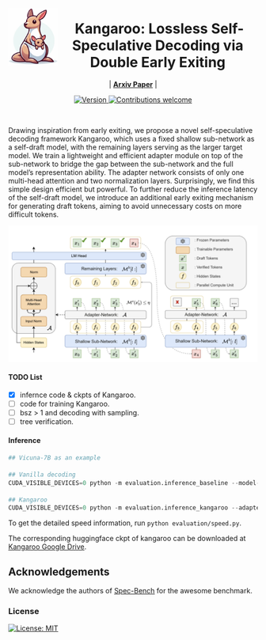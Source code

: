 <img src="imgs/logo.png" alt="Kangaroo" width="100" align="left"><div align="center"><h1>&nbsp;Kangaroo: Lossless Self-Speculative Decoding via Double Early Exiting</h1></div>

<p align="center">
| <a href="https://arxiv.org/abs/2404.18911"><b>Arxiv Paper</b></a> |
</p>


<p align="center">
  <a href="">
    <img src="https://img.shields.io/badge/Version-v0.0.0-orange.svg" alt="Version">
  </a>
  <a href="https://github.com/SafeAILab/EAGLE/pulls">
    <img src="https://img.shields.io/badge/Contributions-welcome-brightgreen.svg?style=flat" alt="Contributions welcome">
  </a>
</p>

<br/>

Drawing inspiration from early exiting, we propose a novel
self-speculative decoding framework Kangaroo, which uses a fixed shallow sub-network as a self-draft model, with the remaining layers serving as the larger target model. We train a lightweight and efficient adapter module on top of the sub-network to bridge the gap between the sub-network and the full model’s representation ability. The adapter network consists of only one multi-head attention and two
normalization layers. Surprisingly, we find this simple design efficient but powerful. To further reduce the inference latency of the self-draft model, we introduce an additional early exiting mechanism for generating draft tokens, aiming to avoid
unnecessary costs on more difficult tokens.

<p align="center">
  <img src="imgs/kangaroo.png" >
</p>
<p align="center">
</p>


#### TODO List
- [X] infernce code & ckpts of Kangaroo.
- [ ] code for training Kangaroo.
- [ ] bsz > 1 and decoding with sampling.
- [ ] tree verification.

#### Inference


```python
## Vicuna-7B as an example

## Vanilla decoding
CUDA_VISIBLE_DEVICES=0 python -m evaluation.inference_baseline --model-path "/cache/CKPT/vicuna-7b-v1.3" --model-id "vicuna-7b-v1.3-vanilla-float16-temp-0.0" --bench-name "Kangaroo" --temperature 0.0 --dtype "float16"

## Kangaroo
CUDA_VISIBLE_DEVICES=0 python -m evaluation.inference_kangaroo --adapter-path "/cache/CKPT/kangaroo-vicuna-7b-v1.3" --exitlayer 2 --model-path "/cache/CKPT/vicuna-7b-v1.3" --threshold 0.6 --steps 6 --model-id "vicuna-7b-v1.3-kangaroo-thres-0.6-steps-6-float16" --bench-name "Kangaroo" --dtype "float16"
```

To get the detailed speed information, run ``python evaluation/speed.py``.

The corresponding huggingface ckpt of kangaroo can be downloaded at [Kangaroo Google Drive](https://drive.google.com/drive/folders/1_lSqhasWeIUyfCft50JtKuQ2-TWepm8p?usp=sharing).



## Acknowledgements

We acknowledge the authors of [Spec-Bench](https://github.com/hemingkx/Spec-Bench/tree/main) for the awesome benchmark.


### License

[![License: MIT](https://img.shields.io/badge/License-MIT-yellow.svg)](https://opensource.org/licenses/MIT)
